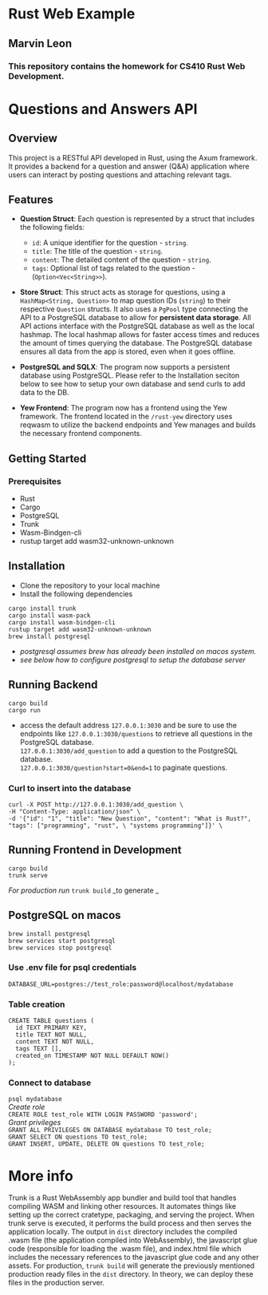 # Rust Web Example

## Marvin Leon

### This repository contains the homework for CS410 Rust Web Development.

# Questions and Answers API

## Overview

This project is a RESTful API developed in Rust, using the Axum framework. It provides a backend for a question and answer (Q&A) application where users can interact by posting questions and attaching relevant tags.

## Features

- **Question Struct**: Each question is represented by a struct that includes the following fields:

  - `id`: A unique identifier for the question - `string`.
  - `title`: The title of the question - `string`.
  - `content`: The detailed content of the question - `string`.
  - `tags`: Optional list of tags related to the question - (`Option<Vec<String>>`).

- **Store Struct**: This struct acts as storage for questions, using a `HashMap<String, Question>` to map question IDs (`string`) to their respective `Question` structs. It also uses a `PgPool` type connecting the API to a PostgreSQL database to allow for **persistent data storage**. All API actions interface with the PostgreSQL database as well as the local hashmap. The local hashmap allows for faster access times and reduces the amount of times querying the database. The PostgreSQL database ensures all data from the app is stored, even when it goes offline.

- **PostgreSQL and SQLX**: The program now supports a persistent database using PostgreSQL. Please refer to the Installation seciton below to see how to setup your own database and send curls to add data to the DB.

- **Yew Frontend**: The program now has a frontend using the Yew framework. The frontend located in the `/rust-yew` directory uses reqwasm to utilize the backend endpoints and Yew manages and builds the necessary frontend components.

## Getting Started

### Prerequisites

- Rust
- Cargo
- PostgreSQL
- Trunk
- Wasm-Bindgen-cli
- rustup target add wasm32-unknown-unknown

## Installation

- Clone the repository to your local machine
- Install the following dependencies

```
cargo install trunk
cargo install wasm-pack
cargo install wasm-bindgen-cli
rustup target add wasm32-unknown-unknown
brew install postgresql
```

- _postgresql assumes brew has already been installed on macos system._
- _see below how to configure postgresql to setup the database server_

## Running Backend

```
cargo build
cargo run
```

- access the default address `127.0.0.1:3030` and be sure to use the endpoints like `127.0.0.1:3030/questions` to retrieve all questions in the PostgreSQL database.\
  `127.0.0.1:3030/add_question` to add a question to the PostgreSQL database.\
  `127.0.0.1:3030/question?start=0&end=1` to paginate questions.

### Curl to insert into the database

```
curl -X POST http://127.0.0.1:3030/add_question \
-H "Content-Type: application/json" \
-d '{"id": "1", "title": "New Question", "content": "What is Rust?", "tags": ["programming", "rust", \ "systems programming"]}' \
```

## Running Frontend in Development

```
cargo build
trunk serve
```

_For production run_ `trunk build` _to generate _

## PostgreSQL on macos

`brew install postgresql`\
`brew services start postgresql`\
`brew services stop postgresql`

### Use .env file for psql credentials

`DATABASE_URL=postgres://test_role:password@localhost/mydatabase`

### Table creation

```
CREATE TABLE questions (
  id TEXT PRIMARY KEY,
  title TEXT NOT NULL,
  content TEXT NOT NULL,
  tags TEXT [],
  created_on TIMESTAMP NOT NULL DEFAULT NOW()
);
```

### Connect to database

`psql mydatabase`\
_Create role_\
`CREATE ROLE test_role WITH LOGIN PASSWORD 'password';`\
_Grant privileges_\
`GRANT ALL PRIVILEGES ON DATABASE mydatabase TO test_role;`\
`GRANT SELECT ON questions TO test_role;`\
`GRANT INSERT, UPDATE, DELETE ON questions TO test_role;`

# More info

Trunk is a Rust WebAssembly app bundler and build tool that handles compiling WASM and linking other resources. It automates things like setting up the correct cratetype, packaging, and serving the project. When trunk serve is executed, it performs the build process and then serves the application locally. The output in `dist` directory includes the compiled .wasm file (the application compiled into WebAssembly), the javascript glue code (responsible for loading the .wasm file), and index.html file which includes the necessary references to the javascript glue code and any other assets. For production, `trunk build` will generate the previously mentioned production ready files in the `dist` directory. In theory, we can deploy these files in the production server.
